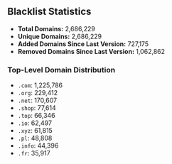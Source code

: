 ## Blacklist Statistics

- **Total Domains:** 2,686,229
- **Unique Domains:** 2,686,229
- **Added Domains Since Last Version:** 727,175
- **Removed Domains Since Last Version:** 1,062,862

### Top-Level Domain Distribution

-  `.com`: 1,225,786
-  `.org`: 229,412
-  `.net`: 170,607
-  `.shop`: 77,614
-  `.top`: 66,346
-  `.io`: 62,497
-  `.xyz`: 61,815
-  `.pl`: 48,808
-  `.info`: 44,396
-  `.fr`: 35,917
